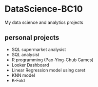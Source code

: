 # DataScience-BC10
My data science and analytics projects

## personal projects
 - SQL supermarket analysist
 - SQL analysist
 - R programming (Pao-Ying-Chub Games)
 - Looker Dashboard
 - Linear Regression model using caret
 - KNN model
 - K-Fold
